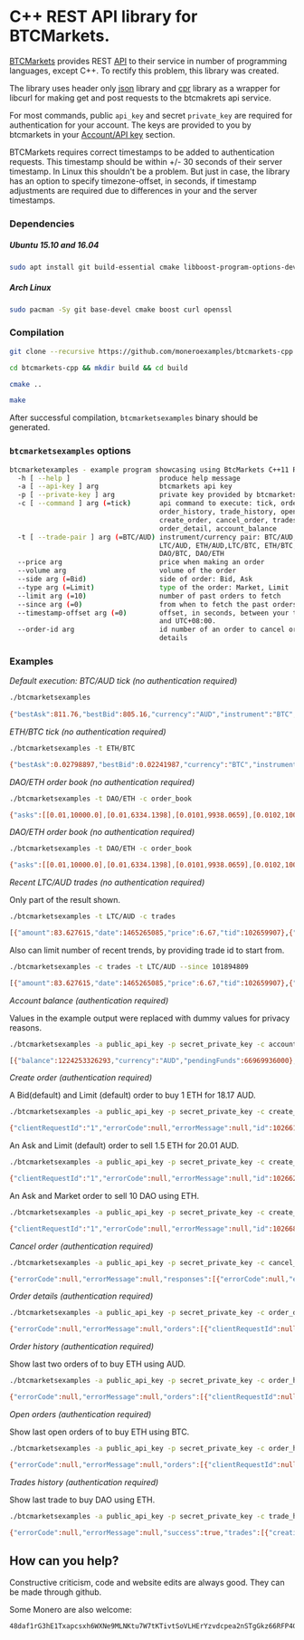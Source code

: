 # C++ REST API library for BTCMarkets.

[BTCMarkets](https://btcmarkets.net) provides REST [API](https://github.com/BTCMarkets/API)
to their service in number of programming languages, except C++. To
rectify this problem, this library was created.

The library uses header only [json](https://github.com/nlohmann/json) library
and [cpr](https://github.com/whoshuu/cpr) library as a wrapper for libcurl
for making get and post requests to the btcmakrets api service.

For most commands, public `api_key` and secret `private_key` are required 
for authentication for your account. The keys are provided to you by btcmarkets
in your [Account/API key](https://btcmarkets.net/account/apikey) section.

BTCMarkets requires correct timestamps to be added to authentication
requests. This timestamp should be within +/- 30 seconds of their server timestamp.
In Linux this shouldn't be a problem. But just in case, the library has
an option to specify timezone-offset, in seconds, if timestamp adjustments
are required due to differences in your and the server timestamps.

### Dependencies 

##### Ubuntu 15.10 and 16.04

```bash
sudo apt install git build-essential cmake libboost-program-options-dev libcurl4-openssl-dev libssl-dev
```


##### Arch Linux

```bash
sudo pacman -Sy git base-devel cmake boost curl openssl
```

### Compilation

```bash
git clone --recursive https://github.com/moneroexamples/btcmarkets-cpp.git

cd btcmarkets-cpp && mkdir build && cd build

cmake ..

make
```

After successful compilation, `btcmarketsexamples` binary should be generated.

### `btcmarketsexamples` options

```bash
btcmarketexamples - example program showcasing using BtcMarkets C++11 RESTfull API:
  -h [ --help ]                      produce help message
  -a [ --api-key ] arg               btcmarkets api key
  -p [ --private-key ] arg           private key provided by btcmarkets to you
  -c [ --command ] arg (=tick)       api command to execute: tick, order_book, 
                                     order_history, trade_history, open_orders,
                                     create_order, cancel_order, trades, 
                                     order_detail, account_balance
  -t [ --trade-pair ] arg (=BTC/AUD) instrument/currency pair: BTC/AUD, 
                                     LTC/AUD, ETH/AUD,LTC/BTC, ETH/BTC, 
                                     DAO/BTC, DAO/ETH
  --price arg                        price when making an order
  --volume arg                       volume of the order
  --side arg (=Bid)                  side of order: Bid, Ask
  --type arg (=Limit)                type of the order: Market, Limit
  --limit arg (=10)                  number of past orders to fetch
  --since arg (=0)                   from when to fetch the past orders.
  --timestamp-offset arg (=0)        offset, in seconds, between your timezone 
                                     and UTC+08:00.
  --order-id arg                     id number of an order to cancel or check 
                                     details
```

### Examples

*Default execution: BTC/AUD tick (no authentication required)*
```bash
./btcmarketsexamples
 
{"bestAsk":811.76,"bestBid":805.16,"currency":"AUD","instrument":"BTC","lastPrice":806.01,"timestamp":1465262979,"volume24h":265.19094}
```

*ETH/BTC tick (no authentication required)*

```bash
./btcmarketsexamples -t ETH/BTC

{"bestAsk":0.02798897,"bestBid":0.02241987,"currency":"BTC","instrument":"ETH","lastPrice":0.02798999,"timestamp":1465263021,"volume24h":182.62025}
```

*DAO/ETH order book (no authentication required)*

```bash
./btcmarketsexamples -t DAO/ETH -c order_book

{"asks":[[0.01,10000.0],[0.01,6334.1398],[0.0101,9938.0659],[0.0102,10000.0],[0.0105,8213.8165],[0.0115,1194.7316],[0.01175,500.0],[0.01199999,1500.0],[0.012,7648.2917],[0.012,1000.0],[0.012,490.2207],[0.0125,100.0],[0.013,9.15],[0.0145,100.0],[0.016345,987.0],[0.0177,600.0],[0.02,244.241],[0.02,1.12839],[0.02,325.8413],[0.051111,500.0],[0.060111,500.0],[0.07,500.0],[0.08299,500.0],[0.1,0.001],[0.101,100.0],[1.0129,99.0]],"bids":[[0.00943102,200.0],[0.00943101,100.0],[0.00943,110.0],[0.00930202,1000.0],[0.00930201,100.0],[0.00913128,1000.0],[0.00906,388.0],[0.009,5000.0],[0.008,4350.0],[0.006,10000.0],[0.005,2000.0],[0.001,0.001]],"currency":"ETH","instrument":"DAO","timestamp":1465263134}
```


*DAO/ETH order book (no authentication required)*

```bash
./btcmarketsexamples -t DAO/ETH -c order_book

{"asks":[[0.01,10000.0],[0.01,6334.1398],[0.0101,9938.0659],[0.0102,10000.0],[0.0105,8213.8165],[0.0115,1194.7316],[0.01175,500.0],[0.01199999,1500.0],[0.012,7648.2917],[0.012,1000.0],[0.012,490.2207],[0.0125,100.0],[0.013,9.15],[0.0145,100.0],[0.016345,987.0],[0.0177,600.0],[0.02,244.241],[0.02,1.12839],[0.02,325.8413],[0.051111,500.0],[0.060111,500.0],[0.07,500.0],[0.08299,500.0],[0.1,0.001],[0.101,100.0],[1.0129,99.0]],"bids":[[0.00943102,200.0],[0.00943101,100.0],[0.00943,110.0],[0.00930202,1000.0],[0.00930201,100.0],[0.00913128,1000.0],[0.00906,388.0],[0.009,5000.0],[0.008,4350.0],[0.006,10000.0],[0.005,2000.0],[0.001,0.001]],"currency":"ETH","instrument":"DAO","timestamp":1465263134}
```


*Recent LTC/AUD trades (no authentication required)*

Only part of the result shown.

```bash
./btcmarketsexamples -t LTC/AUD -c trades

[{"amount":83.627615,"date":1465265085,"price":6.67,"tid":102659907},{"amount":20.0,"date":1465265085,"price":6.68,"tid":102659896},{"amount":0.01485992,"date":1465212487,"price":6.66,"tid":102533229},{"amount":0.01485992,"date":1465212382,"price":6.84,"tid":102533038},{"amount":0.20175051,"date":1465177962,"price":6.66,"tid":102385472},{"amount":5.0,"date":1465039217,"price":7.0,"tid":101896247},{"amount":4.327,"date":1465039027,"price":6.99,"tid":101895354},{"amount":4.327,"date":1465038961,"price":6.6,"tid":101894843},{"amount":2.0,"date":1465038961,"price":6.6,"tid":101894831},{"amount":1.0,"date":1465038961,"price":6.61,"tid":101894820},{"amount":2.673,"date":1465038961,"price":6.71,"tid":101894809},{"amount":14.1,"date":1465029497,"price":7.0,"tid":101871393},{"amount":3.2655605,"date":1465027433,"price":7.0,"tid":101869010},
```

Also can limit number of recent trends, by providing trade id to start from.

```bash
./btcmarketsexamples -c trades -t LTC/AUD --since 101894809

[{"amount":83.627615,"date":1465265085,"price":6.67,"tid":102659907},{"amount":20.0,"date":1465265085,"price":6.68,"tid":102659896},{"amount":0.01485992,"date":1465212487,"price":6.66,"tid":102533229},{"amount":0.01485992,"date":1465212382,"price":6.84,"tid":102533038},{"amount":0.20175051,"date":1465177962,"price":6.66,"tid":102385472},{"amount":5.0,"date":1465039217,"price":7.0,"tid":101896247},{"amount":4.327,"date":1465039027,"price":6.99,"tid":101895354},{"amount":4.327,"date":1465038961,"price":6.6,"tid":101894843},{"amount":2.0,"date":1465038961,"price":6.6,"tid":101894831},{"amount":1.0,"date":1465038961,"price":6.61,"tid":101894820}]
```

*Account balance (authentication required)*

Values in the example output were replaced with dummy values for privacy reasons.

```bash
./btcmarketsexamples -a public_api_key -p secret_private_key -c account_balance

[{"balance":1224253326293,"currency":"AUD","pendingFunds":66969936000},{"balance":0,"currency":"USD","pendingFunds":0},{"balance":7652697853,"currency":"BTC","pendingFunds":1378776555},{"balance":146034433752,"currency":"LTC","pendingFunds":3354855481197},{"balance":943372,"currency":"ETH","pendingFunds":4543243520},{"balance":0,"currency":"FCT","pendingFunds":0},{"balance":0,"currency":"MAID","pendingFunds":0},{"balance":1736535933,"currency":"DAO","pendingFunds":2066000000}]
```

*Create order (authentication required)*

A Bid(default) and Limit (default) order to buy 1 ETH for 18.17 AUD.

```bash
./btcmarketsexamples -a public_api_key -p secret_private_key -c create_order -t ETH/AUD --price 19.17 --volume 1

{"clientRequestId":"1","errorCode":null,"errorMessage":null,"id":102661890,"success":true}
```

An Ask and Limit (default) order to sell 1.5 ETH for 20.01 AUD.

```bash
./btcmarketsexamples -a public_api_key -p secret_private_key -c create_order -t ETH/AUD --price 20.01 --volume 1.5 --side Ask

{"clientRequestId":"1","errorCode":null,"errorMessage":null,"id":102662870,"success":true}
```

An Ask and Market order to sell 10 DAO using ETH.

```bash
./btcmarketsexamples -a public_api_key -p secret_private_key -c create_order -t DAO/ETH --volume 10.0 --side Ask --type Market

{"clientRequestId":"1","errorCode":null,"errorMessage":null,"id":102668298,"success":true}
```

*Cancel order (authentication required)*

```bash
./btcmarketsexamples -a public_api_key -p secret_private_key -c cancel_order --order-id 102662870

{"errorCode":null,"errorMessage":null,"responses":[{"errorCode":null,"errorMessage":null,"id":102662870,"success":true}],"success":true}
```

*Order details (authentication required)*

```bash
./btcmarketsexamples -a public_api_key -p secret_private_key -c order_detail --order-id 102510625

{"errorCode":null,"errorMessage":null,"orders":[{"clientRequestId":null,"creationTime":1465206394338,"currency":"BTC","errorMessage":null,"id":102510625,"instrument":"ETH","openVolume":100000000,"orderSide":"Bid","ordertype":"Limit","price":2241987,"status":"Placed","trades":[],"volume":100000000}],"success":true}
```



*Order history (authentication required)*

Show last two orders of to buy ETH using AUD.

```bash
./btcmarketsexamples -a public_api_key -p secret_private_key -c order_history -t ETH/AUD --limit 2 

{"errorCode":null,"errorMessage":null,"orders":[{"clientRequestId":null,"creationTime":1465287752319,"currency":"AUD","errorMessage":null,"id":102800357,"instrument":"ETH","openVolume":60000000,"orderSide":"Bid","ordertype":"Limit","price":1925000000,"status":"Cancelled","trades":[],"volume":60000000},{"clientRequestId":null,"creationTime":1465287783251,"currency":"AUD","errorMessage":null,"id":102800414,"instrument":"ETH","openVolume":200000000,"orderSide":"Bid","ordertype":"Limit","price":1926000000,"status":"Cancelled","trades":[],"volume":200000000}],"success":true}

```


*Open orders (authentication required)*

Show last open orders of to buy ETH using BTC.

```bash
./btcmarketsexamples -a public_api_key -p secret_private_key -c order_history -t ETH/BTC --limit 1 

{"errorCode":null,"errorMessage":null,"orders":[{"clientRequestId":null,"creationTime":1465289102761,"currency":"BTC","errorMessage":null,"id":102803735,"instrument":"ETH","openVolume":100000000,"orderSide":"Bid","ordertype":"Limit","price":2245882,"status":"Placed","trades":[],"volume":100000000}],"success":true}
```


*Trades history (authentication required)*

Show last trade to buy DAO using ETH.

```bash
./btcmarketsexamples -a public_api_key -p secret_private_key -c trade_history -t DAO/ETH --limit 1 

{"errorCode":null,"errorMessage":null,"success":true,"trades":[{"creationTime":1465266880437,"description":null,"fee":2200000,"id":102669490,"price":1000000,"side":"Bid","volume":1000000000}]}[
```



## How can you help?

Constructive criticism, code and website edits are always good. They can be made through github.

Some Monero are also welcome:
```
48daf1rG3hE1Txapcsxh6WXNe9MLNKtu7W7tKTivtSoVLHErYzvdcpea2nSTgGkz66RFP4GKVAsTV14v6G3oddBTHfxP6tU
```
